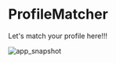 # ProfileMatcher
Let's match your profile here!!!

![app_snapshot](https://user-images.githubusercontent.com/69681554/90260218-d33a4d80-de68-11ea-8ca6-c8de80ecffcf.png)
